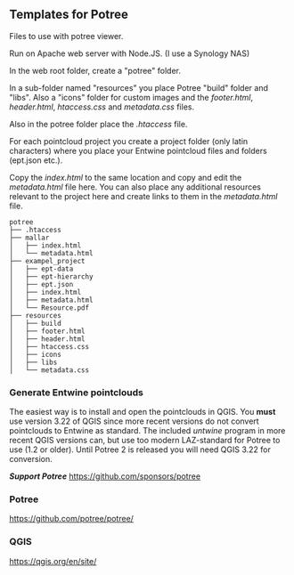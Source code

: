 ## Templates for Potree
Files to use with potree viewer.

Run on Apache web server with Node.JS. (I use a Synology NAS)

In the web root folder, create a "potree" folder.

In a sub-folder named "resources" you place Potree "build" folder and "libs". Also a "icons" folder for custom images and the _footer.html_, _header.html_, _htaccess.css_ and _metadata.css_ files.

Also in the potree folder place the _.htaccess_ file.

For each pointcloud project you create a project folder (only latin characters) where you place your Entwine pointcloud files and folders (ept.json etc.).

Copy the _index.html_ to the same location and copy and edit the _metadata.html_ file here. You can also place any additional resources relevant to the project here and create links to them in the _metadata.html_ file.

```
potree
├── .htaccess
├── mallar
│   ├── index.html
│   └── metadata.html
├── exampel_project
│   ├── ept-data
│   ├── ept-hierarchy
│   ├── ept.json
│   ├── index.html
│   ├── metadata.html
│   └── Resource.pdf
├── resources
│   ├── build
│   ├── footer.html
│   ├── header.html
│   ├── htaccess.css
│   ├── icons
│   ├── libs
│   └── metadata.css
```

### Generate Entwine pointclouds

The easiest way is to install and open the pointclouds in QGIS. You __must__ use version 3.22 of QGIS since more recent versions do not convert pointclouds to Entwine as standard. The included _untwine_ program in more recent QGIS versions can, but use too modern LAZ-standard for Potree to use (1.2 or older).
Until Potree 2 is released you will need QGIS 3.22 for conversion.

___Support Potree___
https://github.com/sponsors/potree

### Potree

https://github.com/potree/potree/

### QGIS

https://qgis.org/en/site/
